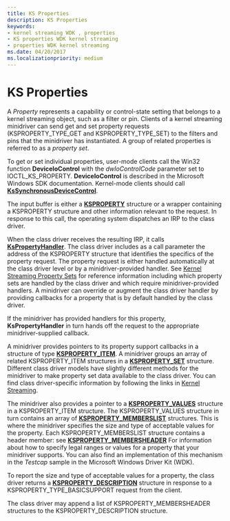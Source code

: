 ```yaml
---
title: KS Properties
description: KS Properties
keywords:
- kernel streaming WDK , properties
- KS properties WDK kernel streaming
- properties WDK kernel streaming
ms.date: 04/20/2017
ms.localizationpriority: medium
---
```


# KS Properties





A *Property* represents a capability or control-state setting that belongs to a kernel streaming object, such as a filter or pin. Clients of a kernel streaming minidriver can send get and set property requests (KSPROPERTY\_TYPE\_GET and KSPROPERTY\_TYPE\_SET) to the filters and pins that the minidriver has instantiated. A group of related properties is referred to as a *property set*.

To get or set individual properties, user-mode clients call the Win32 function **DeviceIoControl** with the *dwIoControlCode* parameter set to IOCTL\_KS\_PROPERTY. **DeviceIoControl** is described in the Microsoft Windows SDK documentation. Kernel-mode clients should call [**KsSynchronousDeviceControl**](/windows-hardware/drivers/ddi/ksproxy/nf-ksproxy-kssynchronousdevicecontrol).

The input buffer is either a [**KSPROPERTY**](/windows-hardware/drivers/ddi/ks/ns-ks-ksidentifier) structure or a wrapper containing a KSPROPERTY structure and other information relevant to the request. In response to this call, the operating system dispatches an IRP to the class driver.

When the class driver receives the resulting IRP, it calls [**KsPropertyHandler**](/windows-hardware/drivers/ddi/ks/nf-ks-kspropertyhandler). The class driver includes as a call parameter the address of the KSPROPERTY structure that identifies the specifics of the property request. The property request is either handled automatically at the class driver level or by a minidriver-provided handler. See [Kernel Streaming Property Sets](./avstream-property-sets.md) for reference information including which property sets are handled by the class driver and which require minidriver-provided handlers. A minidriver can override or augment the class driver handler by providing callbacks for a property that is by default handled by the class driver.

If the minidriver has provided handlers for this property, **KsPropertyHandler** in turn hands off the request to the appropriate minidriver-supplied callback.

A minidriver provides pointers to its property support callbacks in a structure of type [**KSPROPERTY\_ITEM**](/windows-hardware/drivers/ddi/ks/ns-ks-ksproperty_item). A minidriver groups an array of related KSPROPERTY\_ITEM structures in a [**KSPROPERTY\_SET**](/windows-hardware/drivers/ddi/ks/ns-ks-ksproperty_set) structure. Different class driver models have slightly different methods for the minidriver to make property set data available to the class driver. You can find class driver-specific information by following the links in [Kernel Streaming](kernel-streaming.md).

The minidriver also provides a pointer to a [**KSPROPERTY\_VALUES**](/windows-hardware/drivers/ddi/ks/ns-ks-ksproperty_values) structure in a KSPROPERTY\_ITEM structure. The KSPROPERTY\_VALUES structure in turn contains an array of [**KSPROPERTY\_MEMBERSLIST**](/windows-hardware/drivers/ddi/ks/ns-ks-ksproperty_memberslist) structures. This is where the minidriver specifies the size and type of acceptable values for the property. Each KSPROPERTY\_MEMBERSLIST structure contains a header member: see [**KSPROPERTY\_MEMBERSHEADER**](/windows-hardware/drivers/ddi/ks/ns-ks-ksproperty_membersheader) For information about how to specify legal ranges or values for a property that your minidriver supports. You can also find an implementation of this mechanism in the *Testcap* sample in the Microsoft Windows Driver Kit (WDK).

To report the size and type of acceptable values for a property, the class driver returns a [**KSPROPERTY\_DESCRIPTION**](/windows-hardware/drivers/ddi/ks/ns-ks-ksproperty_description) structure in response to a KSPROPERTY\_TYPE\_BASICSUPPORT request from the client.

The class driver may append a list of KSPROPERTY\_MEMBERSHEADER structures to the KSPROPERTY\_DESCRIPTION structure.

 

